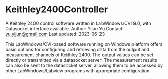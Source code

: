 # Keithley2400Controller
A Keithley 2400 control software written in LabWindows/CVI 9.0, with Datasocket interface available.
Author: Yijun Yu
Contact: yu.yijun@gmail.com
Last updated: 2023-06-23

This LabWindows/CVI-based software running on Windows platform offers basic options for configuring and retrieving data from the output and measurement channels of Keithley 2400.
The output values can be set directly or transmitted via a datasocket server.
The measurement results can also be sent to the datasocket server, allowing them to be accessed by other LabWindows/Labview programs with appropriate configuration.

